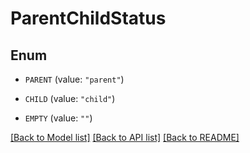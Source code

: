 # ParentChildStatus

## Enum


* `PARENT` (value: `"parent"`)

* `CHILD` (value: `"child"`)

* `EMPTY` (value: `""`)


[[Back to Model list]](../README.md#documentation-for-models) [[Back to API list]](../README.md#documentation-for-api-endpoints) [[Back to README]](../README.md)


